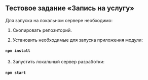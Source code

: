  ## Тестовое задание «Запись на услугу» 
 Для запуска на локальном сервере необходимо:  

1. Скопировать репозиторий.  

2. Установить необходимые для запуска приложения модули:
#### `npm install`  

3. Запустить локальный сервер разработки:
#### `npm start`
